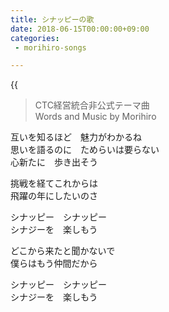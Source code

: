 ```yaml
---
title: シナッピーの歌
date: 2018-06-15T00:00:00+09:00
categories:
 - morihiro-songs

---
```

{{<audio synappy>}}

>CTC経営統合非公式テーマ曲  
>Words and Music by Morihiro  

互いを知るほど　魅力がわかるね  
思いを語るのに　ためらいは要らない  
心新たに　歩き出そう

挑戦を経てこれからは  
飛躍の年にしたいのさ  

シナッピー　シナッピー  
シナジーを　楽しもう  

どこから来たと聞かないで  
僕らはもう仲間だから  

シナッピー　シナッピー  
シナジーを　楽しもう  